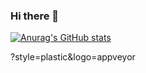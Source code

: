### Hi there 👋

[![Anurag's GitHub stats](https://github-readme-stats.vercel.app/api?username=Andresss21)](https://github.com/anuraghazra/github-readme-stats)

?style=plastic&logo=appveyor
<!--
**Andresss21/Andresss21** is a ✨ _special_ ✨ repository because its `README.md` (this file) appears on your GitHub profile.

Here are some ideas to get you started:

- 🔭 I’m currently working on ...
- 🌱 I’m currently learning ...
- 👯 I’m looking to collaborate on ...
- 🤔 I’m looking for help with ...
- 💬 Ask me about ...
- 📫 How to reach me: ...
- 😄 Pronouns: ...
- ⚡ Fun fact: ...
-->
